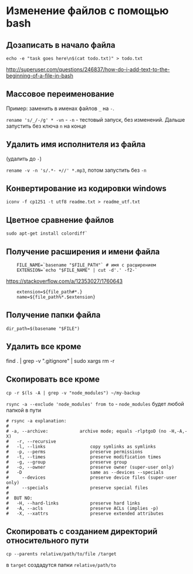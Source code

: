 Изменение файлов с помощью bash
===============================

## Дозаписать в начало файла
	echo -e "task goes here\n$(cat todo.txt)" > todo.txt

http://superuser.com/questions/246837/how-do-i-add-text-to-the-beginning-of-a-file-in-bash


## Массовое переименование

Пример: заменить в именах файлов `_` на `-`.

`rename 's/_/-/g' * -vn` - `-n` - тестовый запуск, без изменений. Дальше запустить без ключа `n` на конце

## Удалить имя исполнителя из файла

(удалить до `-`)

`rename -v -n 's/.*- +//' *.mp3`, потом запустить без `-n`

## Конвертирование из кодировки windows

    iconv -f cp1251 -t utf8 readme.txt > readme_utf.txt

## Цветное сравнение файлов

    sudo apt-get install colordiff`

## Получение расширения и имени файла

```
    FILE_NAME=`basename "$FILE_PATH"` # имя с расширением
    EXTENSION=`echo "$FILE_NAME" | cut -d'.' -f2-`
```
https://stackoverflow.com/a/12353027/1760643

```
    extension=${file_path#*.}
    name=${file_path%*.$extension}
```
## Получение папки файла

  `dir_path=$(basename "$FILE")`

## Удалить все кроме

find . | grep -v ".gitignore" | sudo xargs rm -r

## Скопировать все кроме

`cp -r $(ls -A | grep -v "node_modules") ~/my-backup`

`rsync -a --exclude 'node_modules' from to` - `node_modules` будет любой папкой в пути

```
# rsync -a explanation:
#
# -a, --archive:            archive mode; equals -rlptgoD (no -H,-A,-X)
#   -r, --recursive
#   -l, --links                 copy symlinks as symlinks
#   -p, --perms                 preserve permissions
#   -t, --times                 preserve modification times
#   -g, --group                 preserve group
#   -o, --owner                 preserve owner (super-user only)
#   -D                          same as --devices --specials
#     --devices                 preserve device files (super-user only)
#     --specials                preserve special files
#
#  BUT NO:
#   -H, --hard-links            preserve hard links
#   -A, --acls                  preserve ACLs (implies -p)
#   -X, --xattrs                preserve extended attributes
```

## Скопировать с созданием директорий относительного пути

`cp --parents relative/path/to/file /target`

в `target` создадутся папки `relative/path/to`
